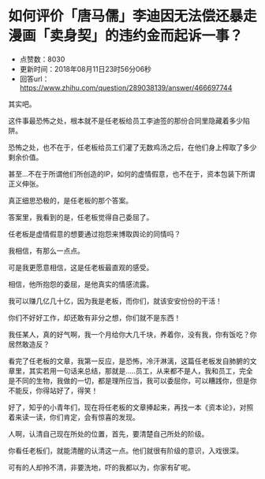 # 如何评价「唐马儒」李迪因无法偿还暴走漫画「卖身契」的违约金而起诉一事？
- 点赞数：8030
- 更新时间：2018年08月11日23时56分06秒
- 回答url：https://www.zhihu.com/question/289038139/answer/466697744
<body>
 <p data-pid="V-e8JOXF">其实吧。</p>
 <p data-pid="TuUsbcJ8">这件事最恐怖之处，根本就不是任老板给员工李迪签的那份合同里隐藏着多少陷阱。</p>
 <p data-pid="mE8glbAT">恐怖之处，也不在于，任老板给员工们灌了无数鸡汤之后，在他们身上榨取了多少剩余价值。</p>
 <p data-pid="0rdnKmQd">甚至...不在于所谓他们所创造的IP，如何的虚情假意，也不在于，资本包装下所谓正义伸张。</p>
 <p data-pid="1W4ZXl4y">真正细思恐极的，是任老板的那个答案。</p>
 <p data-pid="w138l8lv">答案里，我看到的是，任老板觉得自己委屈了。</p>
 <p data-pid="GsfZDG5F">任老板是虚情假意的想要通过抱怨来博取舆论的同情吗？</p>
 <p data-pid="O8ataWVr">我相信，有那么一点点。</p>
 <p data-pid="O7clDsph">可是我更愿意相信，这是任老板最直观的感受。</p>
 <p data-pid="Fv1rm-A4">相信，他所抱怨的委屈，是他真实的情感流露。</p>
 <p data-pid="g0j_z6k0">我可以赚几亿几十亿，因为我是老板，而你们，就该安安份份的干活！</p>
 <p data-pid="76EOc_3Z">你们不好好工作，却还敢有非分之想，你们就不是东西！</p>
 <p data-pid="k2tWxvGA">我任某人，真的好气啊，我一个月给你大几千块，养着你，没有我，你有饭吃？你居然敢造反？</p>
 <p data-pid="D7i0pRs1">看完了任老板的文章，我第一反应，是恐怖，冷汗淋漓，这篇任老板发自肺腑的文章里，其实若用一句话来总结，那就是.....员工，从来都不是人，我和员工，完全是不同的生物，我做的一切，都是理所应当，我可以委屈你，可以糟践你，但是你不能反，你得站好了，得笑！</p>
 <p data-pid="dwEsabKa">好了，知乎的小青年们，现在将任老板的文章捧起来，再找一本《资本论》，对照着来读一读，你们肯定，会有惊喜的发现。</p>
 <p data-pid="HJymvbG0">人啊，认清自己现在所处的位置，首先，要清楚自己所处的阶级。</p>
 <p data-pid="eaod3DnA">你看任老板们，就能清醒的认清这一点。他们就很有阶级的意识，入戏很深。</p>
 <p data-pid="JkE_0cjs">可有的人却拎不清，非要洗地，吓的我都以为，你家有矿呢。</p>
 <p></p>
</body>
